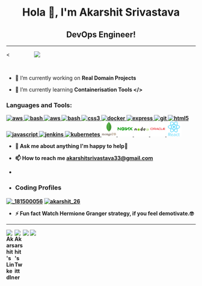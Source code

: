 



<h1 align="center">Hola 👋, I'm Akarshit Srivastava</h1>
<h2 align="center">DevOps Engineer!</h2>



------


<<img src="https://cdn.faun.dev/prod/media/public/original_images/DevOps-min.gif"
 width="430" align='right'/>

<br/>

- 🔭 I’m currently working on **Real Domain Projects**

- 🌱 I’m currently learning <b>Containerisation Tools </>



<!-- - 👯 I’m looking to collaborate on **Implementing learning through Projects !** -->

<h3 align="left">Languages and Tools:</h3>
<p align="left"> 
 <a href="https://aws.amazon.com" target="_blank" rel="noreferrer"> <img src="https://logos-world.net/wp-content/uploads/2021/08/Amazon-Web-Services-AWS-Logo.png" alt="aws" width="40" height="40"/> </a> <a href="https://www.gnu.org/software/bash/" target="_blank" rel="noreferrer"> <img src="https://www.vectorlogo.zone/logos/gnu_bash/gnu_bash-icon.svg" alt="bash" width="40" height="40"/> </a> 
  <a href="" target="_blank" rel="noreferrer"> <img src="https://cdn4.iconfinder.com/data/icons/logos-and-brands/512/181_Java_logo_logos-512.png" alt="aws" width="40" height="40"/> </a> <a href="https://www.gnu.org/software/bash/" target="_blank" rel="noreferrer"> <img src="https://www.vectorlogo.zone/logos/gnu_bash/gnu_bash-icon.svg" alt="bash" width="40" height="40"/> </a> 
<a href="https://www.w3schools.com/css/" target="_blank" rel="noreferrer"> <img src="https://1000logos.net/wp-content/uploads/2020/09/CSS-Logo.jpg" alt="css3" width="40" height="40"/> </a> <a href="https://www.docker.com/" target="_blank" rel="noreferrer"> <img src="https://w7.pngwing.com/pngs/219/411/png-transparent-docker-logo-kubernetes-microservices-cloud-computing-dockers-logo-text-logo-cloud-computing-thumbnail.png" alt="docker" width="40" height="40"/> </a> <a href="https://expressjs.com" target="_blank" rel="noreferrer"> <img src="https://geekflare.com/wp-content/uploads/2023/01/expressjs.png" alt="express" width="40" height="40"/> </a> 
 <a href="https://git-scm.com/" target="_blank" rel="noreferrer"> <img src="https://upload.wikimedia.org/wikipedia/commons/thumb/e/e0/Git-logo.svg/1024px-Git-logo.svg.png" alt="git" width="40" height="40"/> </a> 
 <a href="https://www.w3.org/html/" target="_blank" rel="noreferrer"> <img src="https://upload.wikimedia.org/wikipedia/commons/thumb/6/61/HTML5_logo_and_wordmark.svg/2048px-HTML5_logo_and_wordmark.svg.png" alt="html5" width="40" height="40"/> 
 <a href="https://developer.mozilla.org/en-US/docs/Web/JavaScript" target="_blank" rel="noreferrer"> <img src="https://www.freepnglogos.com/uploads/javascript-png/javascript-logo-transparent-logo-javascript-images-3.png" alt="javascript" width="40" height="40"/> </a> 
 <a href="https://www.jenkins.io" target="_blank" rel="noreferrer"> <img src="https://www.vectorlogo.zone/logos/jenkins/jenkins-icon.svg" alt="jenkins" width="40" height="40"/> </a> 
 <a href="https://kubernetes.io" target="_blank" rel="noreferrer"> <img src="https://www.vectorlogo.zone/logos/kubernetes/kubernetes-icon.svg" alt="kubernetes" width="40" height="40"/> </a> <a href="https://www.mongodb.com/" target="_blank" rel="noreferrer"> <img src="https://raw.githubusercontent.com/devicons/devicon/master/icons/mongodb/mongodb-original-wordmark.svg" alt="mongodb" width="40" height="40"/> </a>
 <a href="https://www.nginx.com" target="_blank" rel="noreferrer"> <img src="https://raw.githubusercontent.com/devicons/devicon/master/icons/nginx/nginx-original.svg" alt="nginx" width="40" height="40"/> </a> 
 <a href="https://nodejs.org" target="_blank" rel="noreferrer"> <img src="https://raw.githubusercontent.com/devicons/devicon/master/icons/nodejs/nodejs-original-wordmark.svg" alt="nodejs" width="40" height="40"/> </a> <a href="https://www.oracle.com/" target="_blank" rel="noreferrer"> <img src="https://raw.githubusercontent.com/devicons/devicon/master/icons/oracle/oracle-original.svg" alt="oracle" width="40" height="40"/> </a>
 <a href="https://reactjs.org/" target="_blank" rel="noreferrer"> <img src="https://raw.githubusercontent.com/devicons/devicon/master/icons/react/react-original-wordmark.svg" alt="react" width="40" height="40"/> </a> </p>

- 💬 Ask me about anything **I'm happy to help🤝**

- 📫 How to reach me **akarshitsrivastava33@gmail.com**
- 
- <h3 align="left">Coding Profiles</h3>
<p align="left">

<a href="https://www.hackerrank.com/_181500056?hr_r=1" target="blank"><img align="center" src="https://raw.githubusercontent.com/rahuldkjain/github-profile-readme-generator/master/src/images/icons/Social/hackerrank.svg" alt="_181500056" height="30" width="40" /></a>
<a href="https://www.leetcode.com/akarshit_26" target="blank"><img align="center" src="https://raw.githubusercontent.com/rahuldkjain/github-profile-readme-generator/master/src/images/icons/Social/leet-code.svg" alt="akarshit_26" height="30" width="40" /></a>
</p>
 
 
- ⚡ Fun fact **Watch Hermione Granger strategy, if you feel demotivate.🤓**


------
<img src="https://github-readme-stats.vercel.app/api?username=akarshit2001&show_icons=true&theme=blue-green&?count_private=true">
<IMG SRC="https://github-readme-stats.vercel.app/api/top-langs/?username=akarshit2001&theme=blue-green&&layout=compact">
  

<a href="https://www.linkedin.com/in/akarshit-srivastava-33437a168/">
  <img align="left" alt="Akarshit's LinkedIn" width="22px" src="https://cdn.jsdelivr.net/npm/simple-icons@v3/icons/linkedin.svg" />
</a>


<a href="https://twitter.com/">
  <img align="left" alt="Akarshit's Twitter" width="22px" src="https://cdn.jsdelivr.net/npm/simple-icons@3.2.0/icons/twitter.svg" />
</a> 

